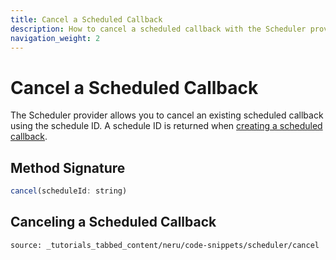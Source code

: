 ```yaml
---
title: Cancel a Scheduled Callback
description: How to cancel a scheduled callback with the Scheduler provider
navigation_weight: 2
---
```


# Cancel a Scheduled Callback

The Scheduler provider allows you to cancel an existing scheduled callback using the schedule ID. A schedule ID is returned when [creating a scheduled callback](/neru/code-snippets/scheduler-provider/scheduler-callback.md).

## Method Signature
```javascript
cancel(scheduleId: string)
```

## Canceling a Scheduled Callback

```tabbed_content
source: _tutorials_tabbed_content/neru/code-snippets/scheduler/cancel
```